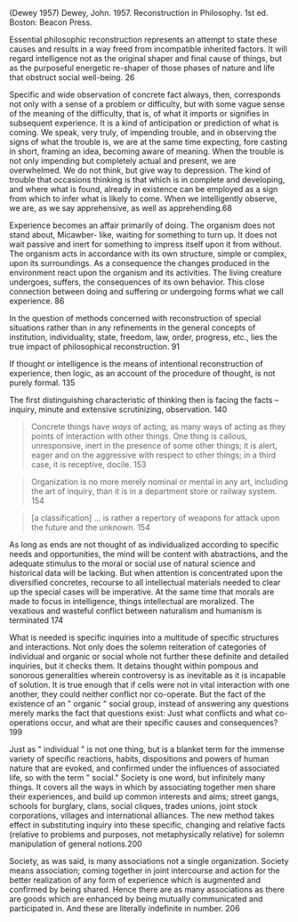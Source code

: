 ﻿(Dewey 1957)
Dewey, John. 1957. Reconstruction in Philosophy. 1st ed. Boston: Beacon Press.

Essential philosophic reconstruction represents an attempt to state these causes and results in a way freed from incompatible inherited factors. It will regard intelligence not as the original shaper and final cause of things, but as the purposeful energetic re-shaper of those phases of nature and life that obstruct social well-being. 26 

Specific and wide observation of concrete fact always, then, corresponds not only with a sense of a problem or difficulty, but with some vague sense of the meaning of the difficulty, that is, of what it imports or signifies in subsequent experience. It is a kind of anticipation or prediction of what is coming. We speak, very truly, of impending trouble, and in observing the signs of what the trouble is, we are at the same time expecting, fore casting in short, framing an idea, becoming aware of meaning. When the trouble is not only impending but completely actual and present, we are overwhelmed. We do not think, but give way to depression. The kind of trouble that occasions thinking is that which is in complete and developing, and where what is found, already in existence can be employed as a sign from which to infer what is likely to come. When we intelligently observe, we are, as we say apprehensive, as well as apprehending.68 

Experience becomes an affair primarily of doing. The organism does not stand about, Micawber- like, waiting for something to turn up. It does not wait passive and inert for something to impress itself upon it from without. The organism acts in accordance with its own structure, simple or complex, upon its surroundings. As a consequence the changes produced in the environment react upon the organism and its activities. The living creature undergoes, suffers, the consequences of its own behavior. This close connection between doing and suffering or undergoing forms what we call experience. 86

In the question of methods concerned with reconstruction of special situations rather than in any refinements in the general concepts of institution, individuality, state, freedom, law, order, progress, etc., lies the true impact of philosophical reconstruction. 91 

If thought or intelligence is the means of intentional reconstruction of experience, then logic, as an account of the procedure of thought, is not purely formal. 135

The first distinguishing characteristic of thinking then is facing the facts – inquiry, minute and extensive scrutinizing, observation. 140

> Concrete things have _ways_ of acting, as many ways of acting as they points of interaction with other things. One thing is callous, unresponsive, inert in the presence of some other things; it is alert, eager and on the aggressive with respect to other things; in a third case, it is receptive, docile. 153 

>Organization is no more merely nominal or mental in any art, including the art of inquiry, than it is in a department store or railway system. 154

>[a classification] ... is rather a repertory of weapons for attack upon the future and the unknown. 154 


As long as ends are not thought of as individualized according to specific needs and opportunities, the mind will be content with abstractions, and the adequate stimulus to the moral or social use of natural science and historical data will be lacking. But when attention is concentrated upon the diversified concretes, recourse to all intellectual materials needed to clear up the special cases will be imperative. At the same time that morals are made to focus in intelligence, things intellectual are moralized. The vexatious
and wasteful conflict between naturalism and humanism is terminated 174

What is needed is specific inquiries into a multitude of specific structures and interactions. Not only does the solemn reiteration of categories of individual and organic or social whole not further these definite and detailed inquiries, but it checks them. It detains thought within pompous and sonorous generalities wherein controversy is as inevitable as it is incapable of solution. It is true enough that if cells were not in vital interaction with one another, they could neither conflict nor co-operate. But the fact of the existence of an " organic " social group, instead of answering any questions merely marks the fact that questions exist: Just what conflicts and what co-operations occur, and what are their specific causes and consequences? 199 

Just as " individual " is not one thing, but is a blanket term for the immense variety of specific reactions, habits, dispositions and powers of human nature that are evoked, and confirmed under the influences of associated life, so with the term " social." Society is one word, but infinitely many things. It covers all the ways in which by associating together men share their experiences, and build up common interests and aims; street gangs, schools for burglary, clans, social cliques, trades unions, joint stock corporations, villages and international alliances. The new method takes effect in substituting inquiry into these specific, changing and relative facts (relative to problems and purposes, not metaphysically relative) for solemn manipulation of general notions.200 

Society, as was said, is many associations not a single organization. Society means association; coming together in joint intercourse and action for the better realization of any form of experience which is augmented and confirmed by being shared. Hence there are as many associations as there are goods which are enhanced by being mutually communicated and participated in. And these are literally indefinite in number. 206 
